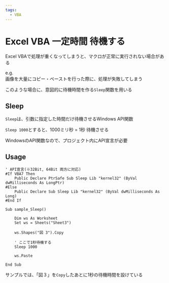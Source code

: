 ```yaml
---
tags:
  - VBA
---
```


# Excel VBA 一定時間 待機する

Excel VBAで処理が重くなってしまうと、マクロが正常に実行されない場合がある<br>

e.g.<br>
画像を大量にコピー・ペーストを行った際に、処理が失敗してしまう<br>

このような場合に、意図的に待機時間を作る`Sleep`関数を用いる

## Sleep

`Sleep`は、引数に指定した時間だけ待機させるWindows API関数<br>

`Sleep 1000`とすると、1000ミリ秒 = 1秒 待機させる<br>

WindowsのAPI関数なので、プロジェクト内にAPI宣言が必要<br>

## Usage
```VBScript
' API宣言(※32Bit, 64Bit 両方に対応)
#If VBA7 Then
    Public Declare PtrSafe Sub Sleep Lib "kernel32" (ByVal dwMilliseconds As LongPtr)
#Else
    Public Declare Sub Sleep Lib "kernel32" (ByVal dwMilliseconds As Long)
#End If

Sub sample_Sleep()

    Dim ws As Worksheet
    Set ws = Sheets("Sheet3")

    ws.Shapes("図 3").Copy

    ' ここで1秒待機する
    Sleep 1000

    ws.Paste

End Sub
```

サンプルでは、「図３」を`Copy`したあとに1秒の待機時間を設けている<br>
